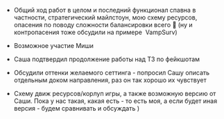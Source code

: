 
- Общий ход работ в целом и последний функционал спавна в частности, стратегический майлстоун, мою схему ресурсов, опасения по поводу сложности балансировки всего 🙂 (ну и контропасения тоже обсудили на примере  VampSurv)

- Возможное участие Миши

- Саша подтвердил продолжение работы над ТЗ по фейкшотам

- Обсудили оттенки желаемого сеттинга - попросил Сашу описать отдельным доком направления, раз он так хорошо их чувствует

- Схему движ ресурсов/корлуп игры, а также возможную версию от Саши. Пока у нас такая, какая есть - то есть моя, а если будет иная версия - будем сравнивать и обсуждать )
